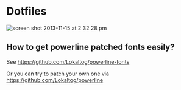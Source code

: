 # Dotfiles

![screen shot 2013-11-15 at 2 32 28 pm](https://f.cloud.github.com/assets/1460043/1548026/cc91ede6-4db8-11e3-9cc8-0531532f64c8.png)

## How to get powerline patched fonts easily?
See https://github.com/Lokaltog/powerline-fonts

Or you can try to patch your own one via https://github.com/Lokaltog/powerline
